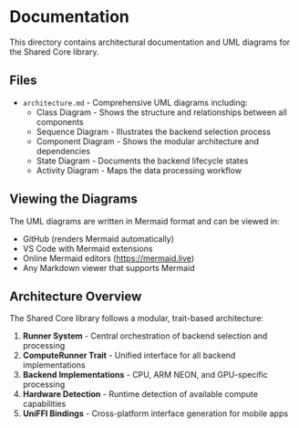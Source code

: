 # Documentation

This directory contains architectural documentation and UML diagrams for the Shared Core library.

## Files

- `architecture.md` - Comprehensive UML diagrams including:
  - Class Diagram - Shows the structure and relationships between all components
  - Sequence Diagram - Illustrates the backend selection process
  - Component Diagram - Shows the modular architecture and dependencies  
  - State Diagram - Documents the backend lifecycle states
  - Activity Diagram - Maps the data processing workflow

## Viewing the Diagrams

The UML diagrams are written in Mermaid format and can be viewed in:
- GitHub (renders Mermaid automatically)
- VS Code with Mermaid extensions
- Online Mermaid editors (https://mermaid.live)
- Any Markdown viewer that supports Mermaid

## Architecture Overview

The Shared Core library follows a modular, trait-based architecture:

1. **Runner System** - Central orchestration of backend selection and processing
2. **ComputeRunner Trait** - Unified interface for all backend implementations
3. **Backend Implementations** - CPU, ARM NEON, and GPU-specific processing
4. **Hardware Detection** - Runtime detection of available compute capabilities
5. **UniFFI Bindings** - Cross-platform interface generation for mobile apps